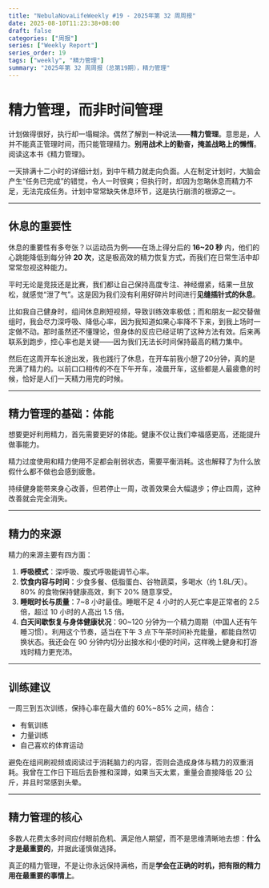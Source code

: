 ```yaml
---
title: "NebulaNovaLifeWeekly #19 - 2025年第 32 周周报"
date: 2025-08-10T11:23:38+08:00
draft: false
categories: ["周报"]
series: ["Weekly Report"]
series_order: 19
tags: ["weekly", "精力管理"]
summary: "2025年第 32 周周报（总第19期），精力管理"
---
```


# 精力管理，而非时间管理

计划做得很好，执行却一塌糊涂。偶然了解到一种说法——**精力管理**。意思是，人并不能真正管理时间，而只能管理精力。**别用战术上的勤奋，掩盖战略上的懒惰**。阅读这本书《精力管理》。

一天排满十二小时的详细计划，到中午精力就走向负面。人在制定计划时，大脑会产生“任务已完成”的错觉，令人一时很爽；但执行时，却因为忽略休息而精力不足，无法完成任务。计划中常常缺失休息环节，这是执行崩溃的根源之一。

---

## 休息的重要性

休息的重要性有多夸张？以运动员为例——在场上得分后的 **16~20 秒** 内，他们的心跳能降低到每分钟 **20 次**，这是极高效的精力恢复方式，而我们在日常生活中却常常忽视这种能力。

平时无论是竞技还是比赛，我们都让自己保持高度专注、神经绷紧，结果一旦放松，就感觉“泄了气”。这是因为我们没有利用好碎片时间进行**见缝插针式的休息**。

比如我自己健身时，组间休息刷短视频，导致训练效率极低；而和朋友一起交替做组时，我会尽力深呼吸、降低心率，因为我知道如果心率降不下来，到我上场时一定做不动。那时虽然还不懂理论，但身体的反应已经证明了这种方法有效。后来再联系到跑步，控心率也是关键——因为我们无法长时间保持最高的精力集中。

然后在这周开车长途出发，我也践行了休息，在开车前我小憩了20分钟，真的是充满了精力的。以前口口相传的不在下午开车，凌晨开车，这些都是人最疲惫的时候，恰好是人们一天精力用完的时候。

---

## 精力管理的基础：体能

想要更好利用精力，首先需要更好的体能。健康不仅让我们幸福感更高，还能提升做事能力。

精力过度使用和精力使用不足都会削弱状态，需要平衡消耗。这也解释了为什么放假什么都不做也会感到疲惫。

持续健身能带来身心改善，但若停止一周，改善效果会大幅退步；停止四周，这种改善就会完全消失。

---

## 精力的来源

精力的来源主要有四方面：

1. **呼吸模式**：深呼吸、腹式呼吸能调节心率。
2. **饮食内容与时间**：少食多餐、低脂蛋白、谷物蔬菜，多喝水（约 1.8L/天）。80% 的食物保持健康高效，剩下 20% 随意享受。
3. **睡眠时长与质量**：7~8 小时最佳。睡眠不足 4 小时的人死亡率是正常者的 2.5 倍，超过 10 小时的人高出 1.5 倍。
4. **白天间歇恢复与身体健康状况**：90~120 分钟为一个精力周期（中国人还有午睡习惯）。利用这个节奏，适当在下午 3 点下午茶时间补充能量，都能自然切换状态。我还会在 90 分钟内切分出接水和小便的时间，这样晚上健身和打游戏时精力更充沛。

---

## 训练建议

一周三到五次训练，保持心率在最大值的 60%~85% 之间，结合：

- 有氧训练
- 力量训练
- 自己喜欢的体育运动

避免在组间刷视频或阅读过于消耗脑力的内容，否则会造成身体与精力的双重消耗。我曾在工作日下班后去卧推和深蹲，如果当天太累，重量会直接降低 20 公斤，并且时常感到头晕。

---

## 精力管理的核心

多数人花费太多时间应付眼前危机、满足他人期望，而不是思维清晰地去想：**什么才是最重要的**，并据此谨慎做选择。

真正的精力管理，不是让你永远保持满格，而是**学会在正确的时机，把有限的精力用在最重要的事情上**。
